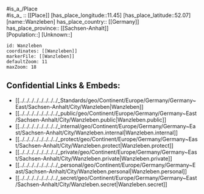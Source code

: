 ﻿---
location: [52.07,11.45] 
mapzoom: [7,12] 
mapmarker: city 
type: City
tags:
- geo/City


SpocWebEntityId: 35445
isDeleted: false
confidential: public

---
#is_a_/Place  
#is_a_ :: [[Place]] 
[has_place_longitude::11.45] 
[has_place_latitude::52.07] 
[name::Wanzleben] 
has_place_country:: [[Germany]]  
has_place_province:: [[Sachsen-Anhalt]]  
[Population::] 
[Unknown::] 


```leaflet
id: Wanzleben
coordinates: [[Wanzleben]] 
markerFile: [[Wanzleben]] 
defaultZoom: 11 
maxZoom: 18
```


## Confidential Links & Embeds: 
- [[../../../../../../../../_Standards/geo/Continent/Europe/Germany/Germany~East/Sachsen-Anhalt/City/Wanzleben|Wanzleben]] 
- [[../../../../../../../../_public/geo/Continent/Europe/Germany/Germany~East/Sachsen-Anhalt/City/Wanzleben.public|Wanzleben.public]] 
- [[../../../../../../../../_internal/geo/Continent/Europe/Germany/Germany~East/Sachsen-Anhalt/City/Wanzleben.internal|Wanzleben.internal]] 
- [[../../../../../../../../_protect/geo/Continent/Europe/Germany/Germany~East/Sachsen-Anhalt/City/Wanzleben.protect|Wanzleben.protect]] 
- [[../../../../../../../../_private/geo/Continent/Europe/Germany/Germany~East/Sachsen-Anhalt/City/Wanzleben.private|Wanzleben.private]] 
- [[../../../../../../../../_personal/geo/Continent/Europe/Germany/Germany~East/Sachsen-Anhalt/City/Wanzleben.personal|Wanzleben.personal]] 
- [[../../../../../../../../_secret/geo/Continent/Europe/Germany/Germany~East/Sachsen-Anhalt/City/Wanzleben.secret|Wanzleben.secret]] 
